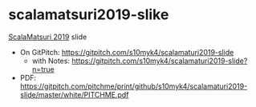 # scalamatsuri2019-slike 

[ScalaMatsuri 2019](https://2019.scalamatsuri.org/) slide

* On GitPitch: https://gitpitch.com/s10myk4/scalamaturi2019-slide
    * with Notes: https://gitpitch.com/s10myk4/scalamaturi2019-slide?n=true
* PDF: https://gitpitch.com/pitchme/print/github/s10myk4/scalamaturi2019-slide/master/white/PITCHME.pdf